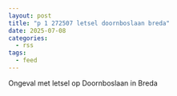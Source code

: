 ```yaml
---
layout: post
title: "p 1 272507 letsel doornboslaan breda"
date: 2025-07-08
categories: 
  - rss
tags: 
  - feed
---
```


Ongeval met letsel op Doornboslaan in Breda

